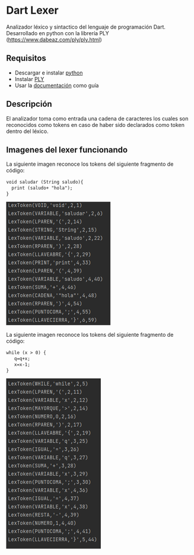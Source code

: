 # Dart Lexer
Analizador léxico y sintactico del lenguaje de programación Dart. Desarrollado en python con la librería PLY (https://www.dabeaz.com/ply/ply.html)

## Requisitos
* Descargar e instalar [python](https://www.python.org/downloads/)
* Instalar [PLY](https://pypi.org/project/ply/)
* Usar la [documentación](https://www.dabeaz.com/ply/ply.html) como guía

## Descripción
El analizador toma como entrada una cadena de caracteres los cuales son reconocidos como tokens en caso de haber sido declarados como token dentro del léxico. 

## Imagenes del lexer funcionando 
La siguiente imagen reconoce los tokens del siguiente fragmento de código:
```
void saludar (String saludo){ 
  print (saludo+ "hola"); 
}
```
![Lexer función](Imagenes/Lever_funcion.PNG)

La siguiente imagen reconoce los tokens del siguiente fragmento de código:
```
while (x > 0) { 
   q=q+x; 
   x=x-1; 
}
```
![Lexer función](Imagenes/Lexer_while.PNG)
